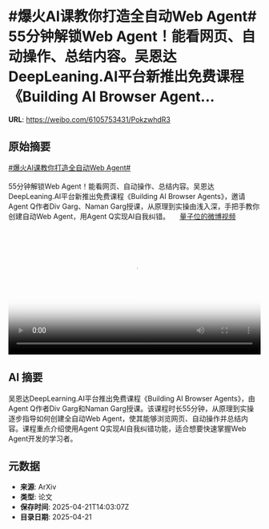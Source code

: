 # #爆火AI课教你打造全自动Web Agent# 55分钟解锁Web Agent！能看网页、自动操作、总结内容。吴恩达DeepLeaning.AI平台新推出免费课程《Building AI Browser Agent...

**URL**: https://weibo.com/6105753431/PokzwhdR3

## 原始摘要

<a href="https://m.weibo.cn/search?containerid=231522type%3D1%26t%3D10%26q%3D%23%E7%88%86%E7%81%ABAI%E8%AF%BE%E6%95%99%E4%BD%A0%E6%89%93%E9%80%A0%E5%85%A8%E8%87%AA%E5%8A%A8Web+Agent%23&amp;extparam=%23%E7%88%86%E7%81%ABAI%E8%AF%BE%E6%95%99%E4%BD%A0%E6%89%93%E9%80%A0%E5%85%A8%E8%87%AA%E5%8A%A8Web+Agent%23" data-hide=""><span class="surl-text">#爆火AI课教你打造全自动Web Agent#</span></a> <br><br>55分钟解锁Web Agent！能看网页、自动操作、总结内容。吴恩达DeepLeaning.AI平台新推出免费课程《Building AI Browser Agents》，邀请Agent Q作者Div Garg、Naman Garg授课，从原理到实操由浅入深，手把手教你创建自动Web Agent，用Agent Q实现AI自我纠错。 <a href="https://video.weibo.com/show?fid=1034:5157930866245728" data-hide=""><span class="url-icon"><img style="width: 1rem;height: 1rem" src="https://h5.sinaimg.cn/upload/2015/09/25/3/timeline_card_small_video_default.png" referrerpolicy="no-referrer"></span><span class="surl-text">量子位的微博视频</span></a><br clear="both"><div style="clear: both"></div><video controls="controls" poster="https://tvax4.sinaimg.cn/orj480/006Fd7o3ly1i0olbn4ph9j30u01hcgnu.jpg" style="width: 100%"><source src="https://f.video.weibocdn.com/o0/YRz53P6flx08nEjkEChW01041200fDUf0E010.mp4?label=mp4_720p&amp;template=720x1280.24.0&amp;ori=0&amp;ps=1CwnkDw1GXwCQx&amp;Expires=1745247777&amp;ssig=R0YXHfhu4R&amp;KID=unistore,video"><source src="https://f.video.weibocdn.com/o0/ng1HMWdDlx08nEjkJ1QQ0104120099D90E010.mp4?label=mp4_hd&amp;template=540x960.24.0&amp;ori=0&amp;ps=1CwnkDw1GXwCQx&amp;Expires=1745247777&amp;ssig=z1px1M1tCk&amp;KID=unistore,video"><source src="https://f.video.weibocdn.com/o0/G8pedJK4lx08nEjkgghG0104120057hL0E010.mp4?label=mp4_ld&amp;template=360x640.24.0&amp;ori=0&amp;ps=1CwnkDw1GXwCQx&amp;Expires=1745247777&amp;ssig=LQmGOA%2BwqV&amp;KID=unistore,video"><p>视频无法显示，请前往<a href="https://video.weibo.com/show?fid=1034%3A5157930866245728" target="_blank" rel="noopener noreferrer">微博视频</a>观看。</p></video>

## AI 摘要

吴恩达DeepLearning.AI平台推出免费课程《Building AI Browser Agents》，由Agent Q作者Div Garg和Naman Garg授课。该课程时长55分钟，从原理到实操逐步指导如何创建全自动Web Agent，使其能够浏览网页、自动操作并总结内容。课程重点介绍使用Agent Q实现AI自我纠错功能，适合想要快速掌握Web Agent开发的学习者。

## 元数据

- **来源**: ArXiv
- **类型**: 论文
- **保存时间**: 2025-04-21T14:03:07Z
- **目录日期**: 2025-04-21
